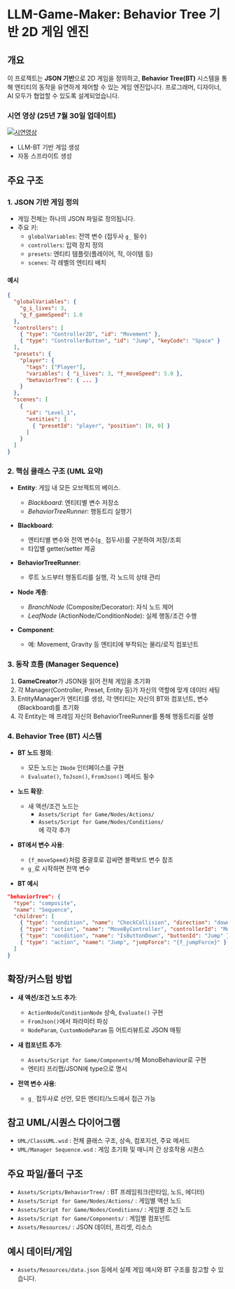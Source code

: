 # LLM-Game-Maker: Behavior Tree 기반 2D 게임 엔진

## 개요

이 프로젝트는 **JSON 기반**으로 2D 게임을 정의하고, **Behavior Tree(BT)** 시스템을 통해 엔티티의 동작을 유연하게 제어할 수 있는 게임 엔진입니다. 프로그래머, 디자이너, AI 모두가 협업할 수 있도록 설계되었습니다.

### 시연 영상 (25년 7월 30일 업데이트)
[![시연영상](https://img.youtube.com/vi/i-PmtaKsXmA/0.jpg)](https://www.youtube.com/watch?v=i-PmtaKsXmA)

- LLM-BT 기반 게임 생성
- 자동 스프라이트 생성

## 주요 구조

### 1. JSON 기반 게임 정의

- 게임 전체는 하나의 JSON 파일로 정의됩니다.
- 주요 키:
  - `globalVariables`: 전역 변수 (접두사 `g_` 필수)
  - `controllers`: 입력 장치 정의
  - `presets`: 엔티티 템플릿(플레이어, 적, 아이템 등)
  - `scenes`: 각 레벨의 엔티티 배치

#### 예시

```json
{
  "globalVariables": {
    "g_i_lives": 3,
    "g_f_gameSpeed": 1.0
  },
  "controllers": [
    { "type": "Controller2D", "id": "Movement" },
    { "type": "ControllerButton", "id": "Jump", "keyCode": "Space" }
  ],
  "presets": {
    "player": {
      "tags": ["Player"],
      "variables": { "i_lives": 3, "f_moveSpeed": 5.0 },
      "behaviorTree": { ... }
    }
  },
  "scenes": [
    {
      "id": "Level_1",
      "entities": [
        { "presetId": "player", "position": [0, 0] }
      ]
    }
  ]
}
```


### 2. 핵심 클래스 구조 (UML 요약)

- **Entity**: 게임 내 모든 오브젝트의 베이스.  
  - *Blackboard*: 엔티티별 변수 저장소
  - *BehaviorTreeRunner*: 행동트리 실행기

- **Blackboard**:  
  - 엔티티별 변수와 전역 변수(`g_` 접두사)를 구분하여 저장/조회
  - 타입별 getter/setter 제공

- **BehaviorTreeRunner**:  
  - 루트 노드부터 행동트리를 실행, 각 노드의 상태 관리

- **Node 계층**:  
  - *BranchNode* (Composite/Decorator): 자식 노드 제어
  - *LeafNode* (ActionNode/ConditionNode): 실제 행동/조건 수행

- **Component**:  
  - 예: Movement, Gravity 등 엔티티에 부착되는 물리/로직 컴포넌트


### 3. 동작 흐름 (Manager Sequence)

1. **GameCreator**가 JSON을 읽어 전체 게임을 초기화
2. 각 Manager(Controller, Preset, Entity 등)가 자신의 역할에 맞게 데이터 세팅
3. EntityManager가 엔티티를 생성, 각 엔티티는 자신의 BT와 컴포넌트, 변수(Blackboard)를 초기화
4. 각 Entity는 매 프레임 자신의 BehaviorTreeRunner를 통해 행동트리를 실행


### 4. Behavior Tree (BT) 시스템

- **BT 노드 정의**:  
  - 모든 노드는 `INode` 인터페이스를 구현
  - `Evaluate()`, `ToJson()`, `FromJson()` 메서드 필수

- **노드 확장**:  
  - 새 액션/조건 노드는  
    - `Assets/Script for Game/Nodes/Actions/`  
    - `Assets/Script for Game/Nodes/Conditions/`  
    에 각각 추가

- **BT에서 변수 사용**:  
  - `{f_moveSpeed}`처럼 중괄호로 감싸면 블랙보드 변수 참조
  - `g_`로 시작하면 전역 변수

- **BT 예시**
```json
"behaviorTree": {
  "type": "composite",
  "name": "Sequence",
  "children": [
    { "type": "condition", "name": "CheckCollision", "direction": "down", "targetTags": ["Ground"], "collisionType": "stay", "outputTarget": "{e_groundEntity}" },
    { "type": "action", "name": "MoveByController", "controllerId": "Movement", "moveSpeed": "{f_moveSpeed}" },
    { "type": "condition", "name": "IsButtonDown", "buttonId": "Jump" },
    { "type": "action", "name": "Jump", "jumpForce": "{f_jumpForce}" }
  ]
}
```


## 확장/커스텀 방법

- **새 액션/조건 노드 추가**:  
  - `ActionNode`/`ConditionNode` 상속, `Evaluate()` 구현
  - `FromJson()`에서 파라미터 파싱
  - `NodeParam`, `CustomNodeParam` 등 어트리뷰트로 JSON 매핑

- **새 컴포넌트 추가**:  
  - `Assets/Script for Game/Components/`에 MonoBehaviour로 구현
  - 엔티티 프리팹/JSON에 type으로 명시

- **전역 변수 사용**:  
  - `g_` 접두사로 선언, 모든 엔티티/노드에서 접근 가능


## 참고 UML/시퀀스 다이어그램

- `UML/ClassUML.wsd` : 전체 클래스 구조, 상속, 컴포지션, 주요 메서드
- `UML/Manager Sequence.wsd` : 게임 초기화 및 매니저 간 상호작용 시퀀스


## 주요 파일/폴더 구조

- `Assets/Scripts/BehaviorTree/` : BT 프레임워크(런타임, 노드, 에디터)
- `Assets/Script for Game/Nodes/Actions/` : 게임별 액션 노드
- `Assets/Script for Game/Nodes/Conditions/` : 게임별 조건 노드
- `Assets/Script for Game/Components/` : 게임별 컴포넌트
- `Assets/Resources/` : JSON 데이터, 프리셋, 리소스


## 예시 데이터/게임

- `Assets/Resources/data.json` 등에서 실제 게임 예시와 BT 구조를 참고할 수 있습니다.

